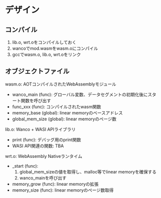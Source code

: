 # デザイン

## コンパイル

1. lib.o, wrt.oをコンパイルしておく
2. wancoでmod.wasmをwasm.oにコンパイル
3. gccでwasm.o, lib.o, wrt.oをリンク

## オブジェクトファイル

wasm.o: AOTコンパイルされたWebAssemblyモジュール
- wanco_main (func): グローバル変数、データセグメントの初期化後にスタート関数を呼び出す
- func_xxx (func): コンパイルされたwasm関数
- memory_base (global): linear memoryのベースアドレス
- global_mem_size (global): linear memoryのページ数

lib.o: Wanco + WASI APIライブラリ
- print (func): デバッグ用のprint関数
- WASI API関連の関数: TBA

wrt.o: WebAssembly Nativeランタイム
- _start (func):
    1. global_mem_sizeの値を取得し、malloc等でlinear memoryを確保する
    2. wanco_mainを呼び出す
- memory_grow (func): linear memoryの拡張
- memory_size (func): linear memoryのページ数取得
